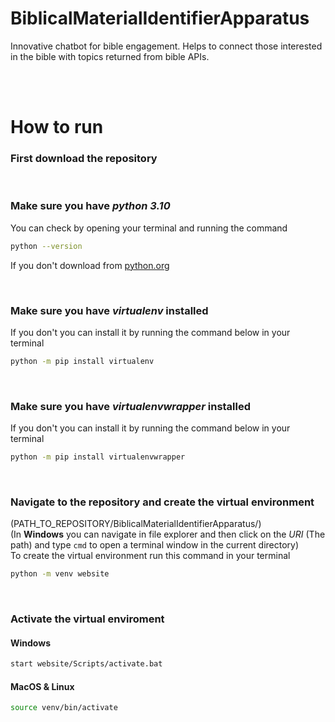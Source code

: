 # BiblicalMaterialIdentifierApparatus
Innovative chatbot for bible engagement. Helps to connect those interested in the bible with topics returned from bible APIs. 

<br/><br/>

# How to run
### First download the repository

<br/>

### Make sure you have *python 3.10*
You can check by opening your terminal and running the command
```bash
python --version 
```
If you don't download from [python.org](https://www.python.org/downloads/release/python-3100/)

<br/>

### Make sure you have *virtualenv* installed
If you don't you can install it by running the command below in your terminal
```bash
python -m pip install virtualenv
```

<br/>

### Make sure you have *virtualenvwrapper* installed
If you don't you can install it by running the command below in your terminal
```bash
python -m pip install virtualenvwrapper
```

<br/>

### Navigate to the repository and create the virtual environment
(PATH_TO_REPOSITORY/BiblicalMaterialIdentifierApparatus/) <br/>
(In **Windows** you can navigate in file explorer and then click on the *URI* (The path) and type `cmd` to open a terminal window in the current directory) <br/>
To create the virtual environment run this command in your terminal
```bash
python -m venv website
```

<br/>

### Activate the virtual enviroment
#### Windows
```bash
start website/Scripts/activate.bat
```

#### MacOS & Linux
```bash
source venv/bin/activate
```
